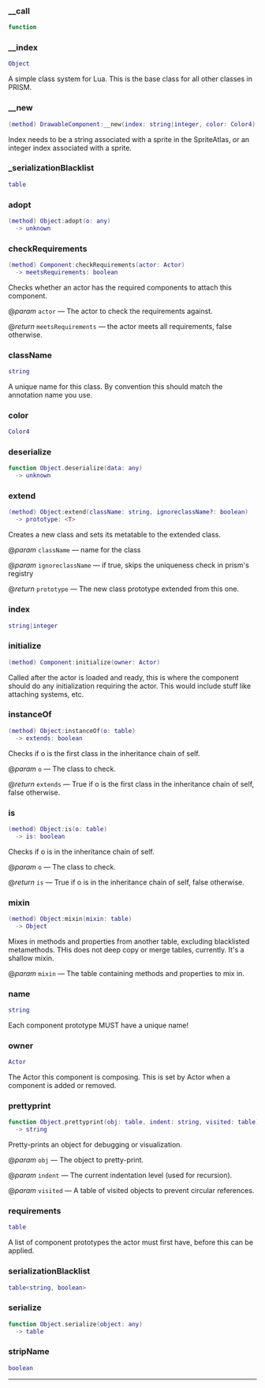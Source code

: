 
### __call


```lua
function
```

### __index


```lua
Object
```

 A simple class system for Lua. This is the base class for all other classes in PRISM.

### __new


```lua
(method) DrawableComponent:__new(index: string|integer, color: Color4)
```

 Index needs to be a string associated with a sprite in the SpriteAtlas, or
 an integer index associated with a sprite.

### _serializationBlacklist


```lua
table
```

### adopt


```lua
(method) Object:adopt(o: any)
  -> unknown
```

### checkRequirements


```lua
(method) Component:checkRequirements(actor: Actor)
  -> meetsRequirements: boolean
```

 Checks whether an actor has the required components to attach this component.

@*param* `actor` — The actor to check the requirements against.

@*return* `meetsRequirements` — the actor meets all requirements, false otherwise.

### className


```lua
string
```

A unique name for this class. By convention this should match the annotation name you use.

### color


```lua
Color4
```

### deserialize


```lua
function Object.deserialize(data: any)
  -> unknown
```

### extend


```lua
(method) Object:extend(className: string, ignoreclassName?: boolean)
  -> prototype: <T>
```

 Creates a new class and sets its metatable to the extended class.

@*param* `className` — name for the class

@*param* `ignoreclassName` — if true, skips the uniqueness check in prism's registry

@*return* `prototype` — The new class prototype extended from this one.

### index


```lua
string|integer
```

### initialize


```lua
(method) Component:initialize(owner: Actor)
```

 Called after the actor is loaded and ready, this is where the component should do any initialization requiring
 the actor. This would include stuff like attaching systems, etc.

### instanceOf


```lua
(method) Object:instanceOf(o: table)
  -> extends: boolean
```

 Checks if o is the first class in the inheritance chain of self.

@*param* `o` — The class to check.

@*return* `extends` — True if o is the first class in the inheritance chain of self, false otherwise.

### is


```lua
(method) Object:is(o: table)
  -> is: boolean
```

 Checks if o is in the inheritance chain of self.

@*param* `o` — The class to check.

@*return* `is` — True if o is in the inheritance chain of self, false otherwise.

### mixin


```lua
(method) Object:mixin(mixin: table)
  -> Object
```

 Mixes in methods and properties from another table, excluding blacklisted metamethods.
 THis does not deep copy or merge tables, currently. It's a shallow mixin.

@*param* `mixin` — The table containing methods and properties to mix in.

### name


```lua
string
```

Each component prototype MUST have a unique name!

### owner


```lua
Actor
```

The Actor this component is composing. This is set by Actor when a component is added or removed.

### prettyprint


```lua
function Object.prettyprint(obj: table, indent: string, visited: table)
  -> string
```

 Pretty-prints an object for debugging or visualization.

@*param* `obj` — The object to pretty-print.

@*param* `indent` — The current indentation level (used for recursion).

@*param* `visited` — A table of visited objects to prevent circular references.

### requirements


```lua
table
```

A list of component prototypes the actor must first have, before this can be applied.

### serializationBlacklist


```lua
table<string, boolean>
```

### serialize


```lua
function Object.serialize(object: any)
  -> table
```

### stripName


```lua
boolean
```


---

